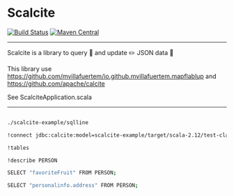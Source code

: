 # Scalcite

[![Build Status](https://travis-ci.com/mvillafuertem/scalcite.svg?branch=master)](https://travis-ci.com/mvillafuertem/scalcite)
[![Maven Central](https://maven-badges.herokuapp.com/maven-central/io.github.mvillafuertem/scalcite_2.12/badge.svg)](https://maven-badges.herokuapp.com/maven-central/io.github.mvillafuertem/scalcite_2.12)

****
Scalcite is a library to query 💬 and update ✏️ JSON data 📄

This library use https://github.com/mvillafuertem/io.github.mvillafuertem.mapflablup and https://github.com/apache/calcite

See ScalciteApplication.scala
****


```bash

./scalcite-example/sqlline

!connect jdbc:calcite:model=scalcite-example/target/scala-2.12/test-classes/model.json admin admin

!tables

!describe PERSON

SELECT "favoriteFruit" FROM PERSON;

SELECT "personalinfo.address" FROM PERSON;

```